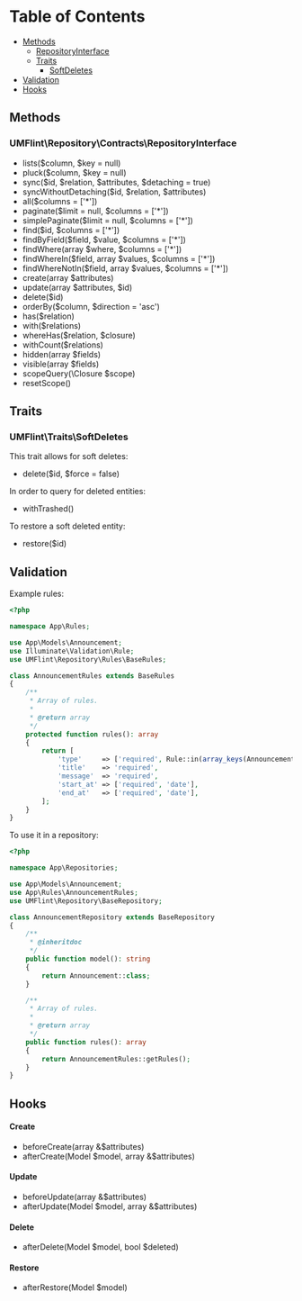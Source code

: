 # Table of Contents
- [Methods](#methods)
    - [RepositoryInterface](#repository-interface)
    - [Traits](#traits)
        - [SoftDeletes](#soft-deletes)
- [Validation](#validation)
- [Hooks](#Hooks)      

## Methods <a name="methods"></a>

### UMFlint\Repository\Contracts\RepositoryInterface <a name="repository-interface"></a>
- lists($column, $key = null)
- pluck($column, $key = null)
- sync($id, $relation, $attributes, $detaching = true)
- syncWithoutDetaching($id, $relation, $attributes)
- all($columns = ['*'])
- paginate($limit = null, $columns = ['*'])
- simplePaginate($limit = null, $columns = ['*'])
- find($id, $columns = ['*'])
- findByField($field, $value, $columns = ['*'])
- findWhere(array $where, $columns = ['*'])
- findWhereIn($field, array $values, $columns = ['*'])
- findWhereNotIn($field, array $values, $columns = ['*'])
- create(array $attributes)
- update(array $attributes, $id)
- delete($id)
- orderBy($column, $direction = 'asc')
- has($relation)
- with($relations)
- whereHas($relation, $closure)
- withCount($relations)
- hidden(array $fields)
- visible(array $fields)
- scopeQuery(\Closure $scope)
- resetScope()

## Traits <a name="traits"></a>

### UMFlint\Traits\SoftDeletes <a name="soft-deletes"></a>
This trait allows for soft deletes:
- delete($id, $force = false)

In order to query for deleted entities:
- withTrashed()

To restore a soft deleted entity:
- restore($id)

## Validation <a name="validation"></a>
Example rules:
```php
<?php

namespace App\Rules;

use App\Models\Announcement;
use Illuminate\Validation\Rule;
use UMFlint\Repository\Rules\BaseRules;

class AnnouncementRules extends BaseRules
{
    /**
     * Array of rules.
     *
     * @return array
     */
    protected function rules(): array
    {
        return [
            'type'     => ['required', Rule::in(array_keys(Announcement::$types))],
            'title'    => 'required',
            'message'  => 'required',
            'start_at' => ['required', 'date'],
            'end_at'   => ['required', 'date'],
        ];
    }
}
```

To use it in a repository:
```php
<?php

namespace App\Repositories;

use App\Models\Announcement;
use App\Rules\AnnouncementRules;
use UMFlint\Repository\BaseRepository;

class AnnouncementRepository extends BaseRepository
{
    /**
     * @inheritdoc
     */
    public function model(): string
    {
        return Announcement::class;
    }

    /**
     * Array of rules.
     *
     * @return array
     */
    public function rules(): array
    {
        return AnnouncementRules::getRules();
    }
}
```

## Hooks <a name="hooks"></a>

#### Create
- beforeCreate(array &$attributes)
- afterCreate(Model $model, array &$attributes)

#### Update
- beforeUpdate(array &$attributes)
- afterUpdate(Model $model, array &$attributes)

#### Delete
- afterDelete(Model $model, bool $deleted)

#### Restore
- afterRestore(Model $model)